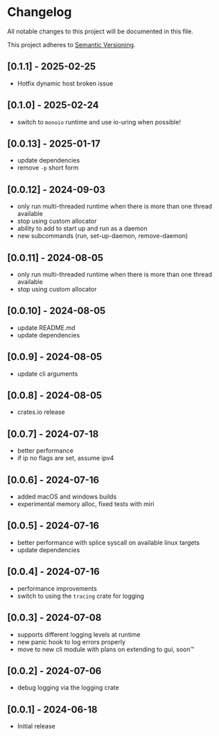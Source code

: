 # Changelog

All notable changes to this project will be documented in this file.

This project adheres to [Semantic Versioning](https://semver.org).

## [0.1.1] - 2025-02-25
- Hotfix dynamic host broken issue


## [0.1.0] - 2025-02-24
- switch to `monoio` runtime and use io-uring when possible!

## [0.0.13] - 2025-01-17
- update dependencies
- remove `-p` short form

## [0.0.12] - 2024-09-03
- only run multi-threaded runtime when there is more than one thread available
- stop using custom allocator
- ability to add to start up and run as a daemon
- new subcommands (run, set-up-daemon, remove-daemon)


## [0.0.11] - 2024-08-05
- only run multi-threaded runtime when there is more than one thread available
- stop using custom allocator

## [0.0.10] - 2024-08-05
- update README.md
- update dependencies

## [0.0.9] - 2024-08-05
- update cli arguments

## [0.0.8] - 2024-08-05
- crates.io release

## [0.0.7] - 2024-07-18
- better performance
- if ip no flags are set, assume ipv4

## [0.0.6] - 2024-07-16
- added macOS and windows builds
- experimental memory alloc, fixed tests with miri

## [0.0.5] - 2024-07-16
- better performance with splice syscall on available linux targets
- update dependencies


## [0.0.4] - 2024-07-16
- performance improvements
- switch to using the `tracing` crate for logging

## [0.0.3] - 2024-07-08
- supports different logging levels at runtime
- new panic hook to log errors properly
- move to new cli module with plans on extending to gui, soon™

## [0.0.2] - 2024-07-06
- debug logging via the logging crate

## [0.0.1] - 2024-06-18
- Initial release